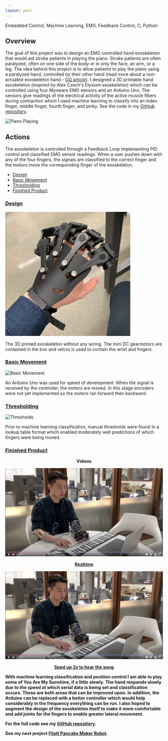 ```yaml
---
layout: post
---
```

Embedded Control, Machine Learning, EMG, Feedback Control, C, Python

## Overview
The goal of this project was to design an EMG controlled hand exoskeleton that would aid stroke patients in playing the piano. Stroke patients are often paralyzed, often on one side of the body or in only the face, an arm, or a leg. The idea behind this project is to allow patients to play the piano using a paralyzed hand, controlled by their other hand (read more about a non-actuated exoskeleton hand - [GQ article](https://www.gq.com/story/pianist-joao-carlos-martins-bionic-gloves)). I designed a 3D printable hand exoskeleton (inspired by Alex Czech's Elysium exoskeleton) which can be controlled using four Myoware EMG sensors and an Arduino Uno. The sensors give readings of the electrical activity of the active muscle fibers during contraction which I used machine learning to classify into an index finger, middle finger, fourth finger, and pinky. See the code in my [GitHub repository](https://github.com/WallabyLester/EMG_Controlled_Hand_Exoskeleton).

![Piano Playing](/files/EMG-controlled-hand/piano.gif)

## Actions
The exoskeleton is controlled through a Feedback Loop implementing PID control and classified EMG sensor readings. When a user pushes down with any of the four fingers, the signals are classified to the correct finger and the motors move the corresponding finger of the exoskeleton. 
- [Design](#design)
- [Basic Movement](#basic-movement)
- [Thresholding](#thresholding)
- [Finished Product](#finished-product)

### [Design](#design)

![Exoskeleton](/files/EMG-controlled-hand/exoskeleton.png)

The 3D printed exoskeleton without any wiring. The mini DC gearmotors are contained in the box and velcro is used to contain the wrist and fingers.

### [Basic Movement](#basic-movement)

![Basic Movement](/files/EMG-controlled-hand/basic_movement.gif)

An Arduino Uno was used for speed of development. When the signal is received by the controller, the motors are moved. In this stage encoders were not yet implemented so the motors ran forward then backward. 

### [Thresholding](#thresholding)

![Thresholds](/files/EMG-controlled-hand/thresholds.gif)

Prior to machine learning classification, manual thresholds were found in a lookup table format which enabled moderately well predictions of which fingers were being moved. 

### [Finished Product](#finished-product)

<p style="text-align:center;"><b>Videos<b></p>

[![You Are My Sunshine](/files/EMG-controlled-hand/piano_playing.png)](https://drive.google.com/file/d/12-7LMKhfDyjvKwPP5Gmho7GiX6tN9srv/preview "You Are My Sunshine")
<p style="text-align:center;"><a href="https://drive.google.com/file/d/12-7LMKhfDyjvKwPP5Gmho7GiX6tN9srv/preview">Realtime</a></p>

[![Sped Up](/files/EMG-controlled-hand/piano_playing.png)](https://drive.google.com/file/d/1dB134ACwVYKyepw-Udcao31TvG5_02tc/preview "Sped Up")
<p style="text-align:center;"><a href="https://drive.google.com/file/d/1dB134ACwVYKyepw-Udcao31TvG5_02tc/preview">Sped up 2x to hear the song</a></p>

With machine learning classification and position control I am able to play some of You Are My Sunshine, if a little slowly. The hand responds slowly due to the speed at which serial data is being set and classification occurs. These are both areas that can be improved upon. In addition, the Arduino can be replaced with a better controller which would help considerably in the frequency everything can be run. I also hoped to augment the design of the exoskeleton itself to make it more comfortable and add joints for the fingers to enable greater lateral movement.


For the full code see my [GitHub repository](https://github.com/WallabyLester/EMG_Controlled_Hand_Exoskeleton).

See my next project [FlipIt Pancake Maker Robot](https://wallabylester.github.io/flip-it-pancake-maker-robot).